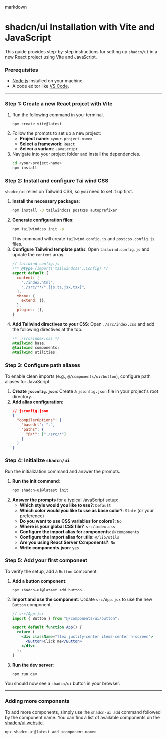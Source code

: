 markdown
# shadcn/ui Installation with Vite and JavaScript

This guide provides step-by-step instructions for setting up `shadcn/ui` in a new React project using Vite and JavaScript.

### Prerequisites
*   [Node.js](https://nodejs.org/) installed on your machine.
*   A code editor like [VS Code](https://code.visualstudio.com/).

---

### Step 1: Create a new React project with Vite
1.  Run the following command in your terminal.
    ```sh
    npm create vite@latest
    ```
2.  Follow the prompts to set up a new project:
    *   **Project name**: `<your-project-name>`
    *   **Select a framework**: `React`
    *   **Select a variant**: `JavaScript`
3.  Navigate into your project folder and install the dependencies.
    ```sh
    cd <your-project-name>
    npm install
    ```

### Step 2: Install and configure Tailwind CSS
`shadcn/ui` relies on Tailwind CSS, so you need to set it up first.

1.  **Install the necessary packages**:
    ```sh
    npm install -D tailwindcss postcss autoprefixer
    ```
2.  **Generate configuration files**:
    ```sh
    npx tailwindcss init -p
    ```
    This command will create `tailwind.config.js` and `postcss.config.js` files.
3.  **Configure Tailwind template paths**:
    Open `tailwind.config.js` and update the `content` array.
    ```js
    // tailwind.config.js
    /** @type {import('tailwindcss').Config} */
    export default {
      content: [
        "./index.html",
        "./src/**/*.{js,ts,jsx,tsx}",
      ],
      theme: {
        extend: {},
      },
      plugins: [],
    }
    ```
4.  **Add Tailwind directives to your CSS**:
    Open `./src/index.css` and add the following directives at the top.
    ```css
    /* ./src/index.css */
    @tailwind base;
    @tailwind components;
    @tailwind utilities;
    ```

### Step 3: Configure path aliases
To enable clean imports (e.g., `@/components/ui/button`), configure path aliases for JavaScript.

1.  **Create `jsconfig.json`**:
    Create a `jsconfig.json` file in your project's root directory.
2.  **Add alias configuration**:
    ```json
    // jsconfig.json
    {
      "compilerOptions": {
        "baseUrl": ".",
        "paths": {
          "@/*": ["./src/*"]
        }
      }
    }
    ```

### Step 4: Initialize `shadcn/ui`
Run the initialization command and answer the prompts.

1.  **Run the init command**:
    ```sh
    npx shadcn-ui@latest init
    ```
2.  **Answer the prompts** for a typical JavaScript setup:
    *   **Which style would you like to use?**: `Default`
    *   **Which color would you like to use as base color?**: `Slate` (or your preference)
    *   **Do you want to use CSS variables for colors?**: `No`
    *   **Where is your global CSS file?**: `src/index.css`
    *   **Configure the import alias for components**: `@/components`
    *   **Configure the import alias for utils**: `@/lib/utils`
    *   **Are you using React Server Components?**: `No`
    *   **Write components.json**: `yes`

### Step 5: Add your first component
To verify the setup, add a `Button` component.

1.  **Add a button component**:
    ```sh
    npx shadcn-ui@latest add button
    ```
2.  **Import and use the component**:
    Update `src/App.jsx` to use the new `Button` component.
    ```jsx
    // src/App.jsx
    import { Button } from "@/components/ui/button";

    export default function App() {
      return (
        <div className="flex justify-center items-center h-screen">
          <Button>Click me</Button>
        </div>
      );
    }
    ```
3.  **Run the dev server**:
    ```sh
    npm run dev
    ```
You should now see a `shadcn/ui` button in your browser.

---

### Adding more components
To add more components, simply use the `shadcn-ui add` command followed by the component name. You can find a list of available components on the [shadcn/ui website](https://ui.shadcn.com/docs/components).

```sh
npx shadcn-ui@latest add <component-name>
